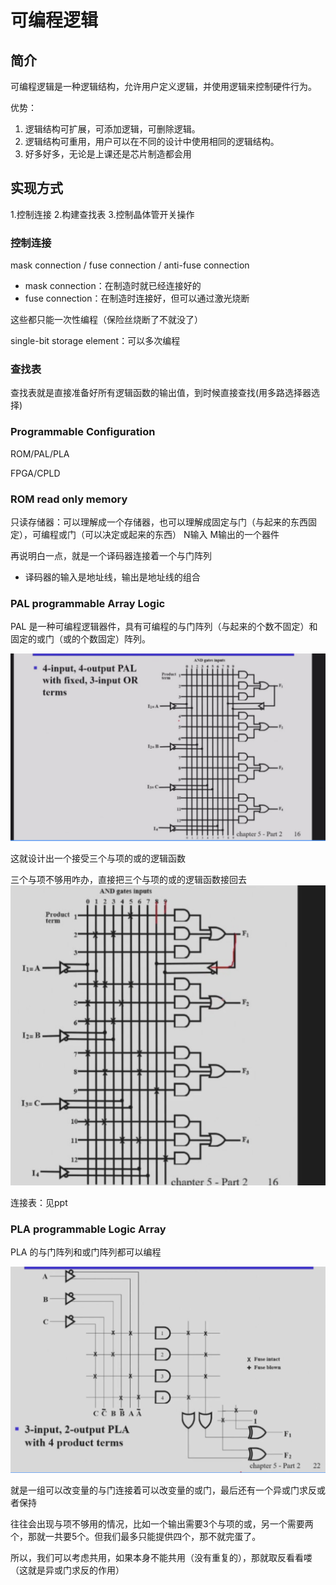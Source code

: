 # 可编程逻辑

## 简介

可编程逻辑是一种逻辑结构，允许用户定义逻辑，并使用逻辑来控制硬件行为。

优势：

1. 逻辑结构可扩展，可添加逻辑，可删除逻辑。
2. 逻辑结构可重用，用户可以在不同的设计中使用相同的逻辑结构。
3. 好多好多，无论是上课还是芯片制造都会用

## 实现方式

1.控制连接
2.构建查找表
3.控制晶体管开关操作

### 控制连接

mask connection / fuse connection / anti-fuse connection

- mask connection：在制造时就已经连接好的
- fuse connection：在制造时连接好，但可以通过激光烧断

这些都只能一次性编程（保险丝烧断了不就没了）

single-bit storage element：可以多次编程

### 查找表

查找表就是直接准备好所有逻辑函数的输出值，到时候直接查找(用多路选择器选择)

### Programmable Configuration

ROM/PAL/PLA

FPGA/CPLD

### ROM read only memory

只读存储器：可以理解成一个存储器，也可以理解成固定与门（与起来的东西固定），可编程或门（可以决定或起来的东西） N输入 M输出的一个器件

再说明白一点，就是一个译码器连接着一个与门阵列

- 译码器的输入是地址线，输出是地址线的组合

### PAL programmable Array Logic

PAL 是一种可编程逻辑器件，具有可编程的与门阵列（与起来的个数不固定）和固定的或门（或的个数固定）阵列。

![alt text](image-30.png)

这就设计出一个接受三个与项的或的逻辑函数

三个与项不够用咋办，直接把三个与项的或的逻辑函数接回去
![alt text](image-31.png)

连接表：见ppt

### PLA programmable Logic Array

PLA 的与门阵列和或门阵列都可以编程

![alt text](image-32.png)

就是一组可以改变量的与门连接着可以改变量的或门，最后还有一个异或门求反或者保持

往往会出现与项不够用的情况，比如一个输出需要3个与项的或，另一个需要两个，那就一共要5个。但我们最多只能提供四个，那不就完蛋了。

所以，我们可以考虑共用，如果本身不能共用（没有重复的），那就取反看看喽（这就是异或门求反的作用）
